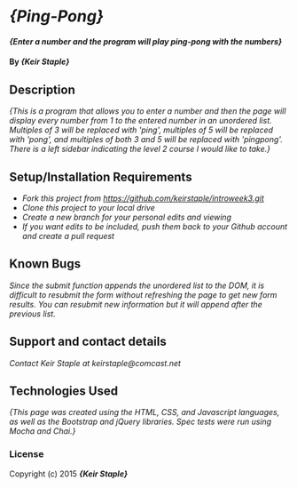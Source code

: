 # _{Ping-Pong}_

#### _{Enter a number and the program will play ping-pong with the numbers}_

#### By _**{Keir Staple}**_

## Description

_{This is a program that allows you to enter a number and then the page will display every number from 1 to the entered number in an unordered list. Multiples of 3 will be replaced with 'ping', multiples of 5 will be replaced with 'pong', and multiples of both 3 and 5 will be replaced with 'pingpong'. There is a left sidebar indicating the level 2 course I would like to take.}_

## Setup/Installation Requirements

* _Fork this project from https://github.com/keirstaple/introweek3.git_
* _Clone this project to your local drive_
* _Create a new branch for your personal edits and viewing_
* _If you want edits to be included, push them back to your Github account and create a pull request_

## Known Bugs

_Since the submit function appends the unordered list to the DOM, it is difficult to resubmit the form without refreshing the page to get new form results. You can resubmit new information but it will append after the previous list._

## Support and contact details

_Contact Keir Staple at keirstaple@comcast.net_

## Technologies Used

_{This page was created using the HTML, CSS, and Javascript languages, as well as the Bootstrap and jQuery libraries. Spec tests were run using Mocha and Chai.}_

### License

Copyright (c) 2015 **_{Keir Staple}_**
